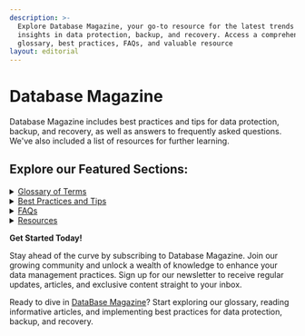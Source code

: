 ```yaml
---
description: >-
  Explore Database Magazine, your go-to resource for the latest trends and
  insights in data protection, backup, and recovery. Access a comprehensive
  glossary, best practices, FAQs, and valuable resource
layout: editorial
---
```


# Database Magazine

Database Magazine includes best practices and tips for data protection, backup, and recovery, as well as answers to frequently asked questions. We've also included a list of resources for further learning.

## **Explore our Featured Sections:**

<details>

<summary><a href="glossary-of-terms/">Glossary of Terms</a></summary>

We hope this glossary will help you gain a deeper understanding of data protection, backup, and recovery, and provide you with the tools and knowledge you need to keep your data safe and secure. Let's get started!

</details>

<details>

<summary><a href="best-practices-and-tips/">Best Practices and Tips</a></summary>

Discover industry-leading best practices and practical tips to optimize your data management processes. Gain insights from experts on data protection strategies, backup methodologies, recovery techniques, and more. Implement these tips to ensure the security, integrity, and availability of your valuable data.

</details>

<details>

<summary><a href="faqs/">FAQs</a></summary>

Find answers to commonly asked questions about data protection, backup, and recovery. Our FAQ section addresses key concerns and provides clear explanations, helping you navigate through complex topics with ease. If you have specific questions, our community is here to provide additional support and guidance.

</details>

<details>

<summary><a href="resources.md">Resources</a></summary>

Explore our curated collection of resources to expand your knowledge and stay informed. We provide links to relevant whitepapers, e-books, webinars, and other valuable materials from trusted sources in the industry. These resources offer in-depth insights and practical guidance to further enhance your data management skills.

</details>

**Get Started Today!**

Stay ahead of the curve by subscribing to Database Magazine. Join our growing community and unlock a wealth of knowledge to enhance your data management practices. Sign up for our newsletter to receive regular updates, articles, and exclusive content straight to your inbox.

Ready to dive in [DataBase Magazine](https://www.database-magazine.com/data-protection/)? Start exploring our glossary, reading informative articles, and implementing best practices for data protection, backup, and recovery.


